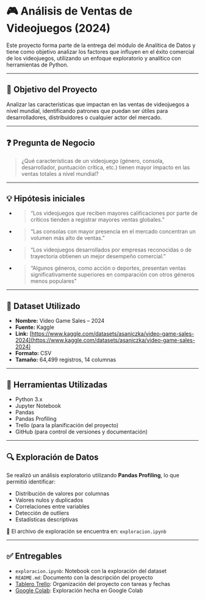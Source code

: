 # 🎮 Análisis de Ventas de Videojuegos (2024)

Este proyecto forma parte de la entrega del módulo de Analítica de Datos y tiene como objetivo analizar los factores que influyen en el éxito comercial de los videojuegos, utilizando un enfoque exploratorio y analítico con herramientas de Python.

---

## 📌 Objetivo del Proyecto

Analizar las características que impactan en las ventas de videojuegos a nivel mundial, identificando patrones que puedan ser útiles para desarrolladores, distribuidores o cualquier actor del mercado.

---

## ❓ Pregunta de Negocio

> ¿Qué características de un videojuego (género, consola, desarrollador, puntuación crítica, etc.) tienen mayor impacto en las ventas totales a nivel mundial?

---

## 💡 Hipótesis iniciales

- > “Los videojuegos que reciben mayores calificaciones por parte de críticos tienden a registrar mayores ventas globales.”
- > “Las consolas con mayor presencia en el mercado concentran un volumen más alto de ventas.”
- > “Los videojuegos desarrollados por empresas reconocidas o de trayectoria obtienen un mejor desempeño comercial.”
- > “Algunos géneros, como acción o deportes, presentan ventas significativamente superiores en comparación con otros géneros menos populares”

---

## 🧾 Dataset Utilizado

- **Nombre:** Video Game Sales – 2024  
- **Fuente:** Kaggle  
- **Link:** [https://www.kaggle.com/datasets/asaniczka/video-game-sales-2024](https://www.kaggle.com/datasets/asaniczka/video-game-sales-2024)  
- **Formato:** CSV  
- **Tamaño:** 64,499 registros, 14 columnas

---

## 🧪 Herramientas Utilizadas

- Python 3.x  
- Jupyter Notebook  
- Pandas  
- Pandas Profiling  
- Trello (para la planificación del proyecto)  
- GitHub (para control de versiones y documentación)

---

## 🔍 Exploración de Datos

Se realizó un análisis exploratorio utilizando **Pandas Profiling**, lo que permitió identificar:

- Distribución de valores por columnas  
- Valores nulos y duplicados  
- Correlaciones entre variables  
- Detección de outliers  
- Estadísticas descriptivas  

📁 El archivo de exploración se encuentra en: `exploracion.ipynb`

---

## ✅ Entregables

- `exploracion.ipynb`: Notebook con la exploración del dataset  
- `README.md`: Documento con la descripción del proyecto  
- [Tablero Trello](https://trello.com/invite/b/681fcb93afc7e535e69f08bf/ATTIbb949daf38407468e3153533f0c1938164840CBA/proyecto-integrado-iii): Organización del proyecto con tareas y fechas
- [Google Colab](https://colab.research.google.com/drive/1PYqwGXcBfor_o1Or_ISQKGFH0Q7CAbGj?usp=sharing): Exploración hecha en Google Colab
